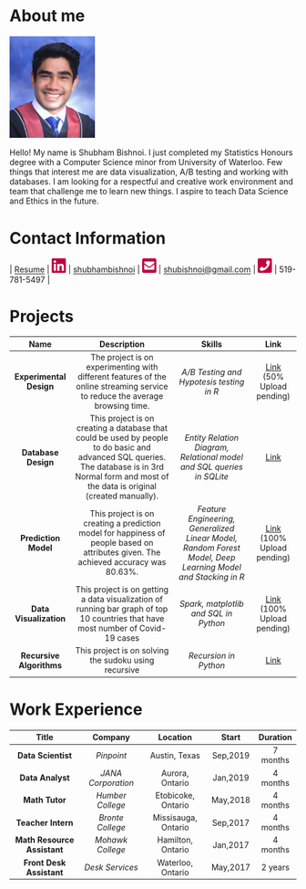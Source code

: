 # About me

[<img src="./stuff/photo.png" width="150"/>](./stuff/photo.png) 

Hello! My name is Shubham Bishnoi. I just completed my Statistics Honours degree with a Computer Science minor from University of Waterloo. Few things that interest me are data visualization, A/B testing and working with databases. I am looking for a respectful and creative work environment and team that challenge me to learn new things. I aspire to teach Data Science and Ethics in the future. 

# Contact Information

| [Resume](./stuff/resume.pdf) | [<img src="./stuff/linkedin.png" width="25"/>](./stuff/linkedin.png) | [shubhambishnoi](https://www.linkedin.com/in/shubhambishnoi/) | [<img src="./stuff/email.png" width="25"/>](./stuff/email.png) | [shubishnoi@gmail.com](mailto:shubishnoi@gmail.com) | [<img src="./stuff/phone.png" width="25"/>](./stuff/phone.png) | 519-781-5497 |

# Projects

| Name | Description | Skills | Link |
| :---: | :---: | :---: | :---: |
| **Experimental Design** | The project is on experimenting with different features of the online streaming service to reduce the average browsing time. |  *A/B Testing and Hypotesis testing in R* | [Link](./projects/ExperimentalDesign/) (50% Upload pending) |
| **Database Design** | This project is on creating a database that could be used by people to do basic and advanced SQL queries. The database is in 3rd Normal form and most of the data is original (created manually). |  *Entity Relation Diagram, Relational model and SQL queries in SQLite* | [Link](./projects/DatabaseDesign/) |
| **Prediction Model** | This project is on creating a prediction model for happiness of people based on attributes given. The achieved accuracy was 80.63%. |  *Feature Engineering, Generalized Linear Model, Random Forest Model, Deep Learning Model and Stacking in R* | [Link](./projects/PredictionClassificationModels) (100% Upload pending) |
| **Data Visualization** | This project is on getting a data visualization of running bar graph of top 10 countries that have most number of Covid-19 cases |  *Spark, matplotlib and SQL in Python* | [Link](./projects/DataVisualization/) (100% Upload pending) |
| **Recursive Algorithms** | This project is on solving the sudoku using recursive |  *Recursion in Python* | [Link](./projects/RecursiveAlgorithm/) |


# Work Experience

| Title | Company | Location | Start | Duration |
| :---: | :---: | :---: | :---: | :---: |
| **Data Scientist** | *Pinpoint* |  Austin, Texas | Sep,2019 | 7 months |
| **Data Analyst** | *JANA Corporation* |  Aurora, Ontario | Jan,2019 | 4 months |
| **Math Tutor** | *Humber College* |  Etobicoke, Ontario | May,2018 | 4 months |
| **Teacher Intern** | *Bronte College* |  Missisauga, Ontario | Sep,2017 | 4 months |
| **Math Resource Assistant** | *Mohawk College* |  Hamilton, Ontario | Jan,2017 | 4 months |
| **Front Desk Assistant** | *Desk Services* | Waterloo, Ontario | May,2017 | 2 years |


